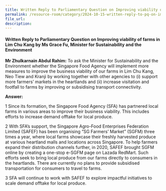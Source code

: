 ```yaml
---
title: Written Reply to Parliamentary Question on Improving viability of farms in Lim Chu Kang
permalink: /resource-room/category/2024-10-15-written-reply-to-pq-on-improving-viability-of-farms
file_url:
description:
---
```

 
#### Written Reply to Parliamentary Question on Improving viability of farms in Lim Chu Kang by Ms Grace Fu, Minister for Sustainability and the Environment

**Mr Zhulkarnain Abdul Rahim:** To ask the Minister for Sustainability and the Environment whether the Singapore Food Agency will implement more measures to improve the business viability of our farms in Lim Chu Kang, Neo Tiew and Kranji by working together with other agencies to (i) support more farmers’ markets in the heartlands and (ii) increase visitation and footfall to farms by improving or subsidising transport connectivity.

**Answer:**

1 Since its formation, the Singapore Food Agency (SFA) has partnered local farms in various areas to improve their business viability. This includes efforts to increase demand offtake for local produce.  

2 With SFA’s support, the Singapore Agro-Food Enterprises Federation Limited (SAFEF) has been organising “SG Farmers’ Market” (SGFM) three times a year, where local farms showcase their freshly harvested produce at various heartland malls and locations across Singapore. To help farmers expand their distribution channels further, in 2020, SAFEF brought SGFM online by creating a one-stop e-SGFM page on Lazada RedMart. Such efforts seek to bring local produce from our farms directly to consumers in the heartlands. There are currently no plans to provide subsidised transportation for consumers to travel to farms.  

3 SFA will continue to work with SAFEF to explore impactful initiatives to scale demand offtake for local produce.  
